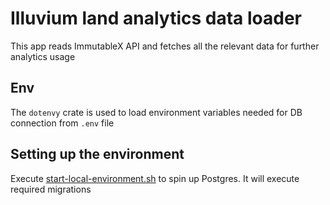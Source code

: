 # Illuvium land analytics data loader
This app reads ImmutableX API and fetches all the relevant data for further analytics usage

## Env
The `dotenvy` crate is used to load environment variables needed for DB connection from `.env` file

## Setting up the environment
Execute [start-local-environment.sh](environment/start-local-environment.sh) to spin up Postgres.
It will execute required migrations